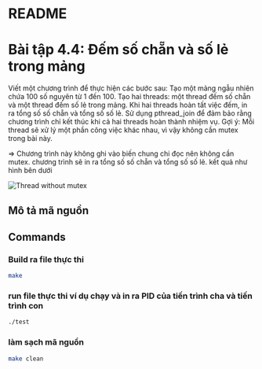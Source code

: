 # README

# Bài tập 4.4: Đếm số chẵn và số lẻ trong mảng
Viết một chương trình để thực hiện các bước sau:
Tạo một mảng ngẫu nhiên chứa 100 số nguyên từ 1 đến 100.
Tạo hai threads: một thread đếm số chẵn và một thread đếm số lẻ trong mảng.
Khi hai threads hoàn tất việc đếm, in ra tổng số số chẵn và tổng số số lẻ.
Sử dụng pthread_join để đảm bảo rằng chương trình chỉ kết thúc khi cả hai threads hoàn thành nhiệm vụ.
Gợi ý: Mỗi thread sẽ xử lý một phần công việc khác nhau, vì vậy không cần mutex trong bài này.

=> Chương trình này không ghi vào biến chung chi đọc nên không cần mutex. chương trình sẽ in ra tổng số số chẵn và tổng số số lẻ.
kết quả như hình bên dưới

![Thread without mutex](https://github.com/user-attachments/assets/a30eec07-5eb0-4392-9ba3-84d5ebe7a9f2)

## Mô tả mã nguồn
## Commands

### Build ra file thực thi
```bash
make
```
 
### run file thực thi ví dụ chạy và in ra PID của tiến trình cha và tiến trình con
```bash
./test
```

### làm sạch mã nguồn
```bash
make clean
```
